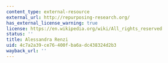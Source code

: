 ```yaml
---
content_type: external-resource
external_url: http://repurposing-research.org/
has_external_license_warning: true
license: https://en.wikipedia.org/wiki/All_rights_reserved
status: ''
title: Alessandra Renzi
uid: 4c7a2a39-ce76-400f-ba6a-dc438324d2b3
wayback_url: ''
---
```

